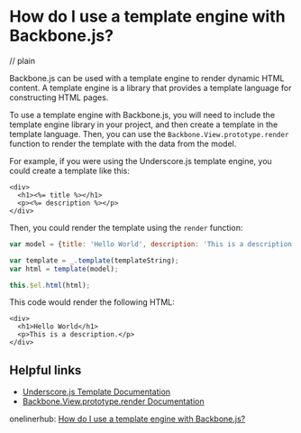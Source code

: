 # How do I use a template engine with Backbone.js?
// plain

Backbone.js can be used with a template engine to render dynamic HTML content. A template engine is a library that provides a template language for constructing HTML pages.

To use a template engine with Backbone.js, you will need to include the template engine library in your project, and then create a template in the template language. Then, you can use the `Backbone.View.prototype.render` function to render the template with the data from the model.

For example, if you were using the Underscore.js template engine, you could create a template like this:

```
<div>
  <h1><%= title %></h1>
  <p><%= description %></p>
</div>
```

Then, you could render the template using the `render` function:

```javascript
var model = {title: 'Hello World', description: 'This is a description.'};

var template = _.template(templateString);
var html = template(model);

this.$el.html(html);
```

This code would render the following HTML:

```
<div>
  <h1>Hello World</h1>
  <p>This is a description.</p>
</div>
```

## Helpful links

- [Underscore.js Template Documentation](http://underscorejs.org/#template)
- [Backbone.View.prototype.render Documentation](http://backbonejs.org/#View-render)

onelinerhub: [How do I use a template engine with Backbone.js?](https://onelinerhub.com/backbone.js/how-do-i-use-a-template-engine-with-backbone-js)